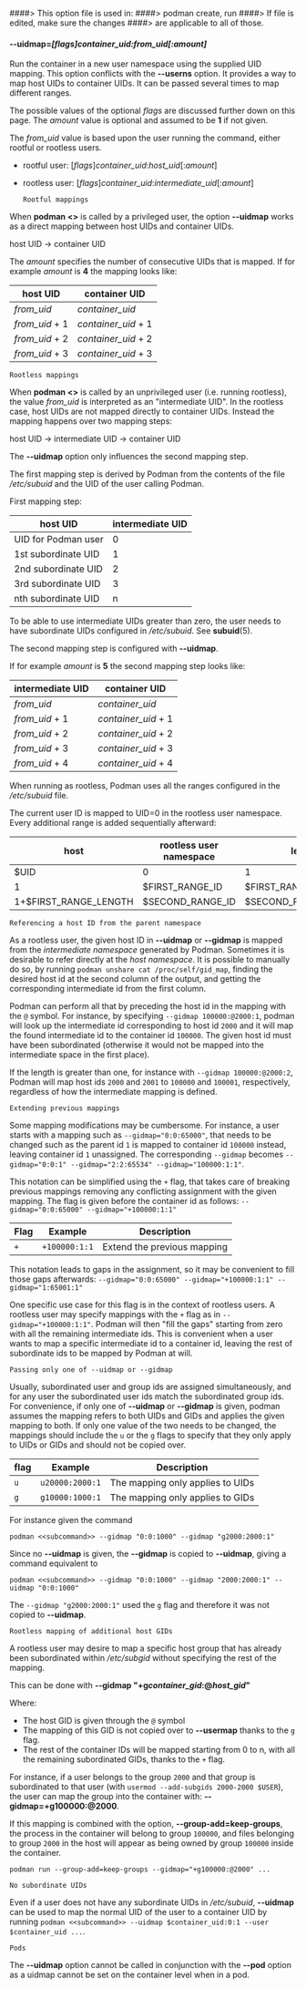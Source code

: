 ####> This option file is used in:
####>   podman create, run
####> If file is edited, make sure the changes
####> are applicable to all of those.
#### **--uidmap**=*[flags]container_uid:from_uid[:amount]*

Run the container in a new user namespace using the supplied UID mapping. This
option conflicts with the **--userns** option. It provides a way to map host
UIDs to container UIDs. It can be passed several times to map different ranges.

The possible values of the optional *flags* are discussed further down on this page.
The *amount* value is optional and assumed to be **1** if not given.

The *from_uid* value is based upon the user running the command, either rootful or rootless users.

* rootful user:  [*flags*]*container_uid*:*host_uid*[:*amount*]
* rootless user: [*flags*]*container_uid*:*intermediate_uid*[:*amount*]

  `Rootful mappings`

When **podman <<subcommand>>** is called by a privileged user, the option **--uidmap**
works as a direct mapping between host UIDs and container UIDs.

host UID -> container UID

The _amount_ specifies the number of consecutive UIDs that is mapped.
If for example _amount_ is **4** the mapping looks like:

|   host UID     |    container UID    |
| ----------     | ----------------    |
| *from_uid*     | *container_uid*     |
| *from_uid* + 1 | *container_uid* + 1 |
| *from_uid* + 2 | *container_uid* + 2 |
| *from_uid* + 3 | *container_uid* + 3 |

  `Rootless mappings`

When **podman <<subcommand>>** is called by an unprivileged user (i.e. running rootless),
the value *from_uid* is interpreted as an "intermediate UID". In the rootless
case, host UIDs are not mapped directly to container UIDs. Instead the mapping
happens over two mapping steps:

host UID -> intermediate UID -> container UID

The **--uidmap** option only influences the second mapping step.

The first mapping step is derived by Podman from the contents of the file
_/etc/subuid_ and the UID of the user calling Podman.

First mapping step:

| host UID            | intermediate UID |
| --------            | ---------------- |
| UID for Podman user |                0 |
| 1st subordinate UID |                1 |
| 2nd subordinate UID |                2 |
| 3rd subordinate UID |                3 |
| nth subordinate UID |                n |

To be able to use intermediate UIDs greater than zero, the user needs to have
subordinate UIDs configured in _/etc/subuid_. See **subuid**(5).

The second mapping step is configured with **--uidmap**.

If for example _amount_ is **5** the second mapping step looks like:

|   intermediate UID   |    container UID    |
| ------------------   | ----------------    |
| *from_uid*           | *container_uid*     |
| *from_uid* + 1       | *container_uid* + 1 |
| *from_uid* + 2       | *container_uid* + 2 |
| *from_uid* + 3       | *container_uid* + 3 |
| *from_uid* + 4       | *container_uid* + 4 |

When running as rootless, Podman uses all the ranges configured in the _/etc/subuid_ file.

The current user ID is mapped to UID=0 in the rootless user namespace.
Every additional range is added sequentially afterward:

|   host                | rootless user namespace | length              |
| ------                | ----------------------- | ------              |
| $UID                  | 0                       | 1                   |
| 1                     | $FIRST_RANGE_ID         | $FIRST_RANGE_LENGTH |
| 1+$FIRST_RANGE_LENGTH | $SECOND_RANGE_ID        | $SECOND_RANGE_LENGTH|

  `Referencing a host ID from the parent namespace`

As a rootless user, the given host ID in **--uidmap** or **--gidmap**
is mapped from the *intermediate namespace* generated by Podman. Sometimes
it is desirable to refer directly at the *host namespace*. It is possible
to manually do so, by running `podman unshare cat /proc/self/gid_map`,
finding the desired host id at the second column of the output, and getting
the corresponding intermediate id from the first column.

Podman can perform all that by preceding the host id in the mapping
with the `@` symbol. For instance, by specifying `--gidmap 100000:@2000:1`,
podman will look up the intermediate id corresponding to host id `2000` and
it will map the found intermediate id to the container id `100000`. The
given host id must have been subordinated (otherwise it would not be mapped
into the intermediate space in the first place).

If the length is greater than one, for instance with `--gidmap 100000:@2000:2`,
Podman will map host ids `2000` and `2001` to `100000` and `100001`, respectively,
regardless of how the intermediate mapping is defined.

  `Extending previous mappings`

Some mapping modifications may be cumbersome. For instance, a user
starts with a mapping such as `--gidmap="0:0:65000"`, that needs to be
changed such as the parent id `1` is mapped to container id `100000`
instead, leaving container id `1` unassigned. The corresponding `--gidmap`
becomes `--gidmap="0:0:1" --gidmap="2:2:65534" --gidmap="100000:1:1"`.

This notation can be simplified using the `+` flag, that takes care of
breaking previous mappings removing any conflicting assignment with
the given mapping. The flag is given before the container id
as follows: `--gidmap="0:0:65000" --gidmap="+100000:1:1"`


 Flag      | Example       | Description
-----------|---------------|-------------
 `+`       | `+100000:1:1` | Extend the previous mapping

This notation leads to gaps in the assignment, so it may be convenient to
fill those gaps afterwards: `--gidmap="0:0:65000" --gidmap="+100000:1:1" --gidmap="1:65001:1"`

One specific use case for this flag is in the context of rootless
users. A rootless user may specify mappings with the `+` flag as
in `--gidmap="+100000:1:1"`. Podman will then "fill the gaps" starting
from zero with all the remaining intermediate ids. This is convenient when
a user wants to map a specific intermediate id to a container id, leaving
the rest of subordinate ids to be mapped by Podman at will.

  `Passing only one of --uidmap or --gidmap`

Usually, subordinated user and group ids are assigned simultaneously, and
for any user the subordinated user ids match the subordinated group ids.
For convenience, if only one of **--uidmap** or **--gidmap** is given,
podman assumes the mapping refers to both UIDs and GIDs and applies the
given mapping to both. If only one value of the two needs to be changed,
the mappings should include the `u` or the `g` flags to specify that
they only apply to UIDs or GIDs and should not be copied over.

 flag    | Example         | Description
---------|-----------------|-----------------
  `u`    | `u20000:2000:1` |The mapping only applies to UIDs
  `g`    | `g10000:1000:1` |The mapping only applies to GIDs

For instance given the command

    podman <<subcommand>> --gidmap "0:0:1000" --gidmap "g2000:2000:1"

Since no **--uidmap** is given, the **--gidmap** is copied to **--uidmap**,
giving a command equivalent to

    podman <<subcommand>> --gidmap "0:0:1000" --gidmap "2000:2000:1" --uidmap "0:0:1000"

The `--gidmap "g2000:2000:1"` used the `g` flag and therefore it was
not copied to **--uidmap**.

  `Rootless mapping of additional host GIDs`

A rootless user may desire to map a specific host group that has already been
subordinated within _/etc/subgid_ without specifying the rest of the mapping.

This can be done with **--gidmap "+g*container_gid*:@*host_gid*"**

Where:

- The host GID is given through the `@` symbol
- The mapping of this GID is not copied over to **--usermap** thanks to the `g` flag.
- The rest of the container IDs will be mapped starting from 0 to n,
  with all the remaining subordinated GIDs, thanks to the `+` flag.

For instance, if a user belongs to the group `2000` and that group is
subordinated to that user (with `usermod --add-subgids 2000-2000 $USER`),
the user can map the group into the container with: **--gidmap=+g100000:@2000**.

If this mapping is combined with the option, **--group-add=keep-groups**, the
process in the container will belong to group `100000`, and files belonging
to group `2000` in the host will appear as being owned by group `100000`
inside the container.

    podman run --group-add=keep-groups --gidmap="+g100000:@2000" ...

  `No subordinate UIDs`

Even if a user does not have any subordinate UIDs in  _/etc/subuid_,
**--uidmap** can be used to map the normal UID of the user to a
container UID by running `podman <<subcommand>> --uidmap $container_uid:0:1 --user $container_uid ...`.

  `Pods`

The **--uidmap** option cannot be called in conjunction with the **--pod** option as a uidmap cannot be set on the container level when in a pod.
